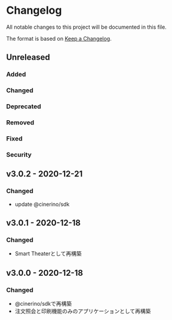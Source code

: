 # Changelog

All notable changes to this project will be documented in this file.

The format is based on [Keep a Changelog](http://keepachangelog.com/).

## Unreleased

### Added

### Changed

### Deprecated

### Removed

### Fixed

### Security

## v3.0.2 - 2020-12-21

### Changed

- update @cinerino/sdk

## v3.0.1 - 2020-12-18

### Changed

- Smart Theaterとして再構築

## v3.0.0 - 2020-12-18

### Changed

- @cinerino/sdkで再構築
- 注文照会と印刷機能のみのアプリケーションとして再構築
